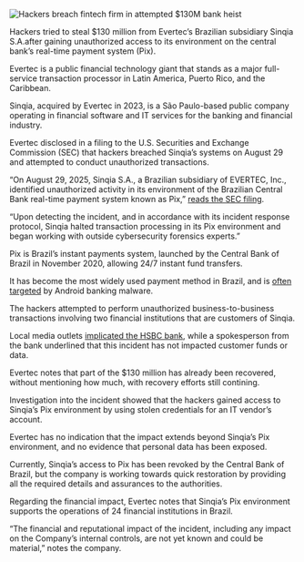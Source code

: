 ![Hackers breach fintech firm in attempted $130M bank heist](https://www.bleepstatic.com/content/hl-images/2024/02/06/money-bill.jpg)

Hackers tried to steal $130 million from Evertec’s Brazilian subsidiary Sinqia S.A.after gaining unauthorized access to its environment on the central bank’s real-time payment system (Pix).

Evertec is a public financial technology giant that stands as a major full-service transaction processor in Latin America, Puerto Rico, and the Caribbean.

Sinqia, acquired by Evertec in 2023, is a São Paulo-based public company operating in financial software and IT services for the banking and financial industry.

Evertec disclosed in a filing to the U.S. Securities and Exchange Commission (SEC) that hackers breached Sinqia’s systems on August 29 and attempted to conduct unauthorized transactions.

“On August 29, 2025, Sinqia S.A., a Brazilian subsidiary of EVERTEC, Inc., identified unauthorized activity in its environment of the Brazilian Central Bank real-time payment system known as Pix,” [reads the SEC filing](https://www.sec.gov/Archives/edgar/data/1559865/000155986525000043/evtc-20250829.htm).

“Upon detecting the incident, and in accordance with its incident response protocol, Sinqia halted transaction processing in its Pix environment and began working with outside cybersecurity forensics experts.”

Pix is Brazil’s instant payments system, launched by the Central Bank of Brazil in November 2020, allowing 24/7 instant fund transfers.

It has become the most widely used payment method in Brazil, and is [often targeted](https://www.bleepingcomputer.com/news/security/pixpirate-android-malware-uses-new-tactic-to-hide-on-phones/) by Android banking malware.

The hackers attempted to perform unauthorized business-to-business transactions involving two financial institutions that are customers of Sinqia.

Local media outlets [implicated the HSBC bank](https://g1.globo.com/economia/noticia/2025/08/30/hsbc-ataque-hacker-pix.ghtml), while a spokesperson from the bank underlined that this incident has not impacted customer funds or data.

Evertec notes that part of the $130 million has already been recovered, without mentioning how much, with recovery efforts still contining.

Investigation into the incident showed that the hackers gained access to Sinqia’s Pix environment by using stolen credentials for an IT vendor’s account.

Evertec has no indication that the impact extends beyond Sinqia’s Pix environment, and no evidence that personal data has been exposed.

Currently, Sinqia’s access to Pix has been revoked by the Central Bank of Brazil, but the company is working towards quick restoration by providing all the required details and assurances to the authorities.

Regarding the financial impact, Evertec notes that Sinqia’s Pix environment supports the operations of 24 financial institutions in Brazil.

“The financial and reputational impact of the incident, including any impact on the Company’s internal controls, are not yet known and could be material,” notes the company.